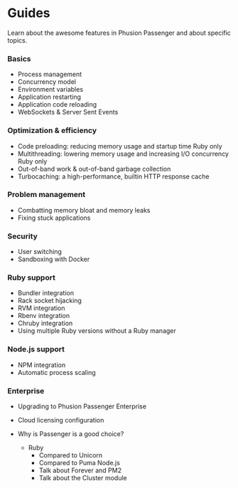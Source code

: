 <h1 class="page-header">Guides</h1>
<p class="lead">Learn about the awesome features in Phusion Passenger and about specific topics.</p>

### Basics

 * Process management
 * Concurrency model
 * Environment variables
 * Application restarting
 * Application code reloading
 * WebSockets &amp; Server Sent Events

### Optimization &amp; efficiency

 * Code preloading: reducing memory usage and startup time <span class="label label-ruby">Ruby only</span>
 * Multithreading: lowering memory usage and increasing I/O concurrency <span class="label label-ruby">Ruby only</span>
 * Out-of-band work &amp; out-of-band garbage collection
 * Turbocaching: a high-performance, builtin HTTP response cache

### Problem management

 * Combatting memory bloat and memory leaks
 * Fixing stuck applications

### Security

 * User switching
 * Sandboxing with Docker

### Ruby support

 * Bundler integration
 * Rack socket hijacking
 * RVM integration
 * Rbenv integration
 * Chruby integration
 * Using multiple Ruby versions without a Ruby manager

### Node.js support

 * NPM integration
 * Automatic process scaling

### Enterprise

 * Upgrading to Phusion Passenger Enterprise
 * Cloud licensing configuration

* Why is Passenger is a good choice?
  - Ruby
    - Compared to Unicorn
    - Compared to Puma
  Node.js
    - Talk about Forever and PM2
    - Talk about the Cluster module
